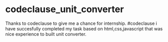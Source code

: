 # codeclause_unit_converter
Thanks to codeclause to give me a chance for internship.
#codeclause
i have succesfully completed my task based on html,css,javascript that was nice experience to built unit converter.
